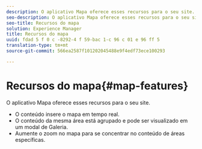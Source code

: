 ```yaml
---
description: O aplicativo Mapa oferece esses recursos para o seu site.
seo-description: O aplicativo Mapa oferece esses recursos para o seu site.
seo-title: Recursos do mapa
solution: Experience Manager
title: Recursos do mapa
uuid: fdad 5 f 0 c -8292-4 f 59-bac 1-c 96 c 01 e 96 ff 5
translation-type: tm+mt
source-git-commit: 566ea2587f101202045488e9f4edf73ece100293

---
```



# Recursos do mapa{#map-features}

O aplicativo Mapa oferece esses recursos para o seu site.



* O conteúdo insere o mapa em tempo real.
* O conteúdo da mesma área está agrupado e pode ser visualizado em um modal de Galeria.
* Aumente o zoom no mapa para se concentrar no conteúdo de áreas específicas.

